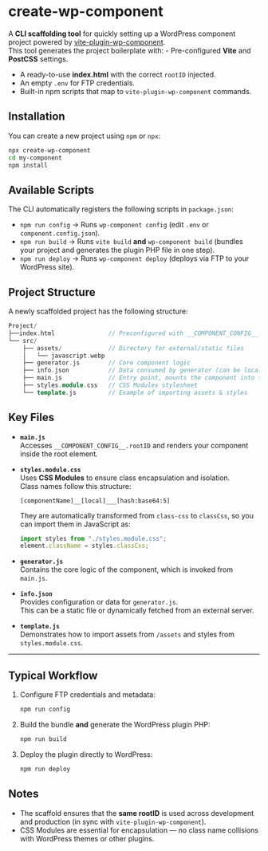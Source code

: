# create-wp-component

A **CLI scaffolding tool** for quickly setting up a WordPress component project powered by [vite-plugin-wp-component](https://www.npmjs.com/package/vite-plugin-wp-component).  
This tool generates the project boilerplate with: - Pre-configured **Vite** and **PostCSS** settings.

- A ready-to-use **index.html** with the correct `rootID` injected.
- An empty `.env` for FTP credentials.
- Built-in npm scripts that map to `vite-plugin-wp-component` commands.

## Installation

You can create a new project using `npm` or `npx`:

```bash
npx create-wp-component
cd my-component
npm install
```

## Available Scripts

The CLI automatically registers the following scripts in `package.json`:

- `npm run config` → Runs `wp-component config` (edit `.env` or `component.config.json`).
- `npm run build` → Runs `vite build` **and** `wp-component build` (bundles your project and generates the plugin PHP file in one step).
- `npm run deploy` → Runs `wp-component deploy` (deploys via FTP to your WordPress site).

## Project Structure

A newly scaffolded project has the following structure:

```cpp
Project/
├──index.html				// Preconfigured with __COMPONENT_CONFIG__.rootID
└── src/
	├── assets/				// Directory for external/static files
	│   └── javascript.webp
	├── generator.js		// Core component logic
	├── info.json			// Data consumed by generator (can be local or fetched remotely)
	├── main.js				// Entry point, mounts the component into the rootID
	├── styles.module.css	// CSS Modules stylesheet
	└── template.js			// Example of importing assets & styles
```

## Key Files

- **`main.js`**  
  Accesses `__COMPONENT_CONFIG__.rootID` and renders your component inside the root element.
- **`styles.module.css`**  
  Uses **CSS Modules** to ensure class encapsulation and isolation.  
  Class names follow this structure:

  ```
  [componentName]__[local]___[hash:base64:5]
  ```

  They are automatically transformed from `class-css` to `classCss`, so you can import them in JavaScript as:

  ```js
  import styles from "./styles.module.css";
  element.className = styles.classCss;
  ```

- **`generator.js`**  
  Contains the core logic of the component, which is invoked from `main.js`.
- **`info.json`**  
  Provides configuration or data for `generator.js`.  
  This can be a static file or dynamically fetched from an external server.
- **`template.js`**  
  Demonstrates how to import assets from `/assets` and styles from `styles.module.css`.

---

## Typical Workflow

1.  Configure FTP credentials and metadata:

    ```bash
    npm run config
    ```

2.  Build the bundle **and** generate the WordPress plugin PHP:

    ```bash
    npm run build
    ```

3.  Deploy the plugin directly to WordPress:

    ```bash copy
    npm run deploy
    ```

## Notes

- The scaffold ensures that the **same rootID** is used across development and production (in sync with `vite-plugin-wp-component`).
- CSS Modules are essential for encapsulation — no class name collisions with WordPress themes or other plugins.
